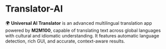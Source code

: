 # Translator-AI
🌍 **Universal AI Translator** is an advanced multilingual translation app powered by **M2M100**, capable of translating text across global languages with cultural and idiomatic understanding. It features automatic language detection, rich GUI, and accurate, context-aware results.
